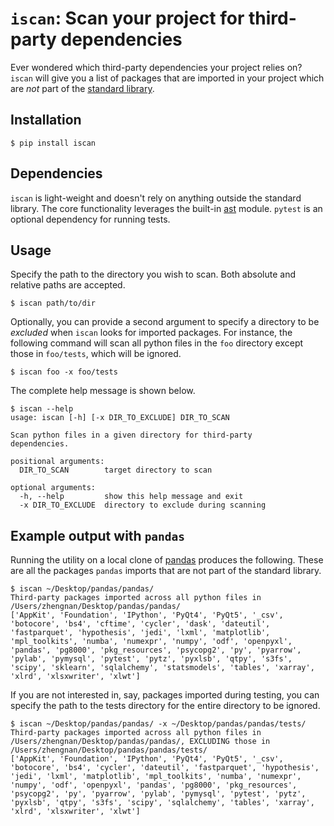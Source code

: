 # `iscan`: Scan your project for third-party dependencies
Ever wondered which third-party dependencies your project relies on? `iscan` will give you a list of packages that are imported in your project which are _not_ part of the [standard library](https://docs.python.org/3/library/index.html).

## Installation
```
$ pip install iscan
```

## Dependencies
`iscan` is light-weight and doesn't rely on anything outside the standard library. The core functionality leverages the built-in [ast](https://docs.python.org/3/library/ast.html) module. `pytest` is an optional dependency for running tests.

## Usage
Specify the path to the directory you wish to scan. Both absolute and relative paths are accepted.
```
$ iscan path/to/dir
```

Optionally, you can provide a second argument to specify a directory to be _excluded_ when `iscan` looks for imported packages. For instance, the following command will scan all python files in the `foo` directory except those in `foo/tests`, which will be ignored.
```
$ iscan foo -x foo/tests
```

The complete help message is shown below.
```
$ iscan --help
usage: iscan [-h] [-x DIR_TO_EXCLUDE] DIR_TO_SCAN

Scan python files in a given directory for third-party
dependencies.

positional arguments:
  DIR_TO_SCAN        target directory to scan

optional arguments:
  -h, --help         show this help message and exit
  -x DIR_TO_EXCLUDE  directory to exclude during scanning
```

## Example output with `pandas`
Running the utility on a local clone of [pandas](https://github.com/pandas-dev/pandas) produces the following. These are all the packages `pandas` imports that are not part of the standard library.
```
$ iscan ~/Desktop/pandas/pandas/
Third-party packages imported across all python files in /Users/zhengnan/Desktop/pandas/pandas/
['AppKit', 'Foundation', 'IPython', 'PyQt4', 'PyQt5', '_csv', 'botocore', 'bs4', 'cftime', 'cycler', 'dask', 'dateutil', 'fastparquet', 'hypothesis', 'jedi', 'lxml', 'matplotlib', 'mpl_toolkits', 'numba', 'numexpr', 'numpy', 'odf', 'openpyxl', 'pandas', 'pg8000', 'pkg_resources', 'psycopg2', 'py', 'pyarrow', 'pylab', 'pymysql', 'pytest', 'pytz', 'pyxlsb', 'qtpy', 's3fs', 'scipy', 'sklearn', 'sqlalchemy', 'statsmodels', 'tables', 'xarray', 'xlrd', 'xlsxwriter', 'xlwt']
```

If you are not interested in, say, packages imported during testing, you can specify the path to the tests directory for the entire directory to be ignored.
```
$ iscan ~/Desktop/pandas/pandas/ -x ~/Desktop/pandas/pandas/tests/
Third-party packages imported across all python files in /Users/zhengnan/Desktop/pandas/pandas/, EXCLUDING those in /Users/zhengnan/Desktop/pandas/pandas/tests/
['AppKit', 'Foundation', 'IPython', 'PyQt4', 'PyQt5', '_csv', 'botocore', 'bs4', 'cycler', 'dateutil', 'fastparquet', 'hypothesis', 'jedi', 'lxml', 'matplotlib', 'mpl_toolkits', 'numba', 'numexpr', 'numpy', 'odf', 'openpyxl', 'pandas', 'pg8000', 'pkg_resources', 'psycopg2', 'py', 'pyarrow', 'pylab', 'pymysql', 'pytest', 'pytz', 'pyxlsb', 'qtpy', 's3fs', 'scipy', 'sqlalchemy', 'tables', 'xarray', 'xlrd', 'xlsxwriter', 'xlwt']
```
